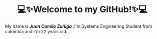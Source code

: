 <center> <h1>💻✨Welcome to my GitHub!✨💻</h1> </center>

My name is _**Juan Camilo Zuñiga**_ ,I'm Systems Engineering Student from colombia and I'm 22 years old.
